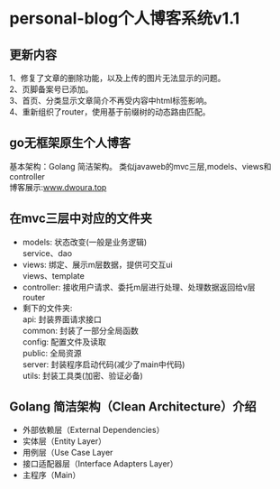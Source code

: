 # personal-blog个人博客系统v1.1
## 更新内容
1、修复了文章的删除功能，以及上传的图片无法显示的问题。<br>
2、页脚备案号已添加。<br>
3、首页、分类显示文章简介不再受内容中html标签影响。<br>
4、重新组织了router，使用基于前缀树的动态路由匹配。<br>
## go无框架原生个人博客
基本架构：Golang 简洁架构。 类似javaweb的mvc三层,models、views和controller<br>
博客展示:www.dwoura.top
## 在mvc三层中对应的文件夹
+ models: 状态改变(一般是业务逻辑)<br>
service、dao
+ views: 绑定、展示m层数据，提供可交互ui<br>
views、template
+ controller: 接收用户请求、委托m层进行处理、处理数据返回给v层<br>
router
+ 剩下的文件夹:<br>
api: 封装界面请求接口<br>
common: 封装了一部分全局函数<br>
config: 配置文件及读取<br>
public: 全局资源<br>
server: 封装程序启动代码(减少了main中代码)<br>
utils: 封装工具类(加密、验证必备)<br>

## Golang 简洁架构（Clean Architecture）介绍
+ 外部依赖层（External Dependencies）
+ 实体层（Entity Layer）
+ 用例层（Use Case Layer
+ 接口适配器层（Interface Adapters Layer）
+ 主程序（Main）
